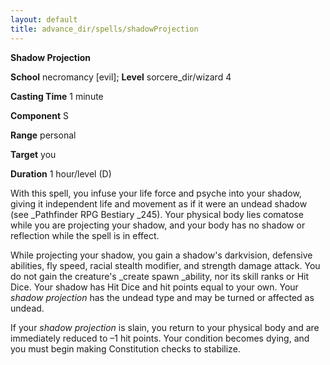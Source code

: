```yaml
---
layout: default
title: advance_dir/spells/shadowProjection
---
```

 **Shadow Projection**

**School** necromancy [evil]; **Level** sorcere_dir/wizard 4

**Casting Time** 1 minute

**Component** S

**Range** personal

**Target** you

**Duration** 1 hour/level (D)

With this spell, you infuse your life force and psyche into your shadow, giving it independent life and movement as if it were an undead shadow (see _Pathfinder RPG Bestiary _245). Your physical body lies comatose while you are projecting your shadow, and your body has no shadow or reflection while the spell is in effect.

While projecting your shadow, you gain a shadow's darkvision, defensive abilities, fly speed, racial stealth modifier, and strength damage attack. You do not gain the creature's _create spawn _ability, nor its skill ranks or Hit Dice. Your shadow has Hit Dice and hit points equal to your own. Your _shadow projection_ has the undead type and may be turned or affected as undead.

If your _shadow projection_ is slain, you return to your physical body and are immediately reduced to –1 hit points. Your condition becomes dying, and you must begin making Constitution checks to stabilize.

